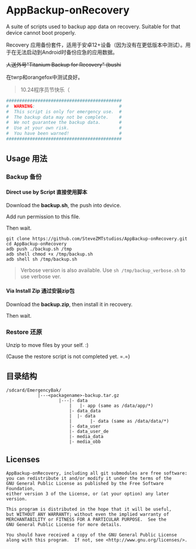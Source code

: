 # AppBackup-onRecovery
A suite of scripts used to backup app data on recovery. Suitable for that device cannot boot properly.

Recovery 应用备份套件，适用于安卓12+设备（因为没有在更低版本中测试）。用于在无法启动到Android时备份应急的应用数据。

~~人送外号"Titanium Backup for Recovery" (bushi~~

在twrp和orangefox中测试良好。

> 10.24程序员节快乐（

```bash
############################################
#  WARNING:                                #
#  This script is only for emergency use.  #
#  The backup data may not be complete.    #
#  We not guarantee the backup data.       #
#  Use at your own risk.                   #
#  You have been warned!                   #
############################################
```

## Usage 用法

### Backup 备份

#### Direct use by Script 直接使用脚本
Download the **backup.sh**, the push into device.

Add run permission to this file.

Then wait.



```shell
git clone https://github.com/SteveZMTstudios/AppBackup-onRecovery.git
cd AppBackup-onRecovery
adb push ./backup.sh /tmp
adb shell chmod +x /tmp/backup.sh
adb shell sh /tmp/backup.sh
```

> Verbose version is also available. Use `sh /tmp/backup_verbose.sh` to use verbose ver.

#### Via Install Zip 通过安装zip包
Download the **backup.zip**, then install it in recovery.

Then wait.


### Restore 还原
Unzip to move files by your self. :)

(Cause the restore script is not completed yet. =.=)



## 目录结构
```
/sdcard/EmergencyBak/
            |---<packagename>-backup.tar.gz
                    |---|- data
                        |   |- app (same as /data/app/*)
                        |- data_data
                        |  |- data
                        |       |- data (same as /data/data/*)
                        |- data_user
                        |- data_user_de
                        |- media_data
                        |- media_obb
```

## Licenses
```
AppBackup-onRecovery, including all git submodules are free software:
you can redistribute it and/or modify it under the terms of the
GNU General Public License as published by the Free Software Foundation,
either version 3 of the License, or (at your option) any later version.

This program is distributed in the hope that it will be useful,
but WITHOUT ANY WARRANTY; without even the implied warranty of
MERCHANTABILITY or FITNESS FOR A PARTICULAR PURPOSE.  See the
GNU General Public License for more details.

You should have received a copy of the GNU General Public License
along with this program.  If not, see <http://www.gnu.org/licenses/>.
```
